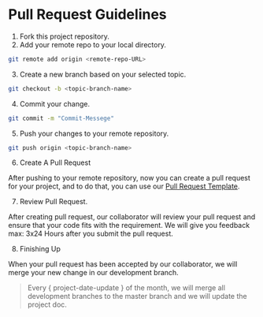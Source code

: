 # Pull Request Guidelines
1. Fork this project repository.
2. Add your remote repo to your local directory.
``` bash
git remote add origin <remote-repo-URL>
```
3. Create a new branch based on your selected topic.
``` bash
git checkout -b <topic-branch-name>
```
4. Commit your change. 
``` bash
git commit -m "Commit-Messege"
```
5. Push your changes to your remote repository.
``` bash
git push origin <topic-branch-name>
```
6. Create A Pull Request 

After pushing to your remote repository, now you can create a pull request for your project, and to do that, you can use our [Pull Request Template](../PULL_REQUEST_TEMPLATE.md).

7. Review Pull Request.

After creating pull request, our collaborator will review your pull request and ensure that your code fits with the requirement. We will give you feedback max: 3x24 Hours after you submit the pull request.

8. Finishing Up

When your pull request has been accepted by our collaborator, we will merge your new change in our development branch. 

>Every { project-date-update } of the month, we will merge all development branches to the master branch and we will update the project doc.